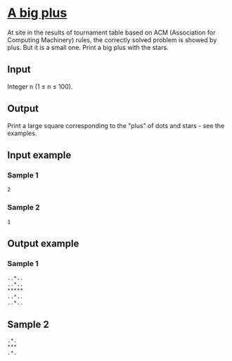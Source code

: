 # [A big plus](https://www.e-olymp.com/en/problems/1966)

At site in the results of tournament table based on ACM (Association for Computing Machinery) rules, the correctly solved problem is showed by plus. But it is a small one. Print a big plus with the stars.

## Input
Integer n (1 ≤ n ≤ 100).

## Output
Print a large square corresponding to the "plus" of dots and stars - see the examples.

## Input example

### Sample 1
```
2
```

### Sample 2
```
1
```

## Output example

### Sample 1
```
..*..
..*..
*****
..*..
..*..
```

## Sample 2
```
.*.
***
.*.
```
